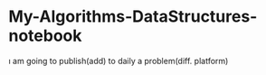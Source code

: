 # My-Algorithms-DataStructures-notebook
ı am going to publish(add) to daily  a problem(diff. platform)
